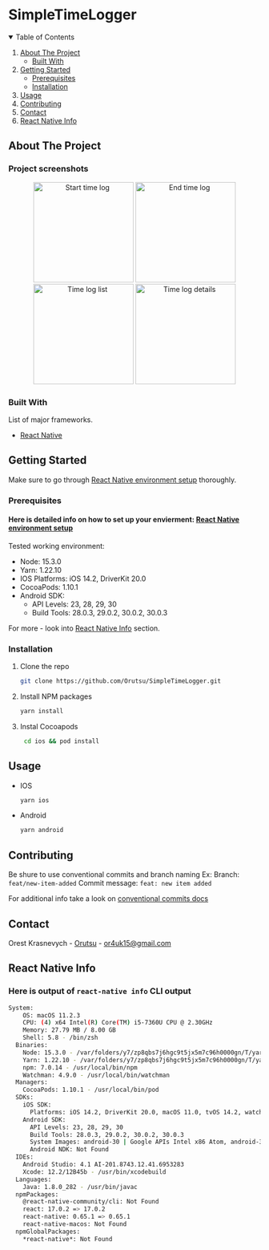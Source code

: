 # SimpleTimeLogger
<!-- TABLE OF CONTENTS -->
<details open="open">
  <summary>Table of Contents</summary>
  <ol>
    <li>
      <a href="#about-the-project">About The Project</a>
      <ul>
        <li><a href="#built-with">Built With</a></li>
      </ul>
    </li>
    <li>
      <a href="#getting-started">Getting Started</a>
      <ul>
        <li><a href="#prerequisites">Prerequisites</a></li>
        <li><a href="#installation">Installation</a></li>
      </ul>
    </li>
    <li><a href="#usage">Usage</a></li>
    <li><a href="#contributing">Contributing</a></li>
    <li><a href="#contact">Contact</a></li>
    <li><a href="#react-native-info">React Native Info</a></li>
  </ol>
</details>



<!-- ABOUT THE PROJECT -->
## About The Project

### Project screenshots

<p align="center">
  <img width="200" alt="Start time log" src="https://user-images.githubusercontent.com/79904790/132345700-07d53d69-96eb-427a-b61a-19b35cb85110.png">
  <img width="200" alt="End time log" src="https://user-images.githubusercontent.com/79904790/132345582-255b6978-1a97-41f7-b6bb-fd478bb40caa.png">
  <img width="200" alt="Time log list" src="https://user-images.githubusercontent.com/79904790/132346016-6bb2b02e-209d-4138-99ee-0a5548cb3664.png">
  <img width="200" alt="Time log details" src="https://user-images.githubusercontent.com/79904790/132346100-30c04363-7fa8-40ac-bdcf-a6bea75c849f.png">
 </p>



### Built With

List of major frameworks.

* [React Native](https://reactnative.dev/)

<!-- GETTING STARTED -->
## Getting Started

Make sure to go through [React Native environment setup](https://reactnative.dev/docs/environment-setup) thoroughly.

### Prerequisites

#### Here is detailed info on how to set up your envierment: [React Native environment setup](https://reactnative.dev/docs/environment-setup)

Tested working environment:
* Node: 15.3.0
* Yarn: 1.22.10
* IOS Platforms: iOS 14.2, DriverKit 20.0
* CocoaPods: 1.10.1
* Android SDK:
  * API Levels: 23, 28, 29, 30
  * Build Tools: 28.0.3, 29.0.2, 30.0.2, 30.0.3

For more - look into <a href="#react-native-info">React Native Info</a> section. 

### Installation

1. Clone the repo
   ```sh
   git clone https://github.com/Orutsu/SimpleTimeLogger.git
   ```
2. Install NPM packages
   ```sh
   yarn install
   ```
3. Instal Cocoapods
   ```sh
    cd ios && pod install
   ```
   
   
## Usage

* IOS
   ```sh
   yarn ios
   ```
* Android
   ```sh
   yarn android
   ```

## Contributing
Be shure to use conventional commits and branch naming 
Ex: 
Branch: `feat/new-item-added`
Commit message: `feat: new item added`

For additional info take a look on [conventional commits docs](https://www.conventionalcommits.org/en/v1.0.0/#summary)

<!-- CONTACT -->
## Contact

Orest Krasnevych - [Orutsu](https://github.com/Orutsu) - or4uk15@gmail.com


## React Native Info
### Here is output of `react-native info` CLI output

```bash
System:
    OS: macOS 11.2.3
    CPU: (4) x64 Intel(R) Core(TM) i5-7360U CPU @ 2.30GHz
    Memory: 27.79 MB / 8.00 GB
    Shell: 5.8 - /bin/zsh
  Binaries:
    Node: 15.3.0 - /var/folders/y7/zp8qbs7j6hgc9t5jx5m7c96h0000gn/T/yarn--1631018540265-0.024466411750057926/node
    Yarn: 1.22.10 - /var/folders/y7/zp8qbs7j6hgc9t5jx5m7c96h0000gn/T/yarn--1631018540265-0.024466411750057926/yarn
    npm: 7.0.14 - /usr/local/bin/npm
    Watchman: 4.9.0 - /usr/local/bin/watchman
  Managers:
    CocoaPods: 1.10.1 - /usr/local/bin/pod
  SDKs:
    iOS SDK:
      Platforms: iOS 14.2, DriverKit 20.0, macOS 11.0, tvOS 14.2, watchOS 7.1
    Android SDK:
      API Levels: 23, 28, 29, 30
      Build Tools: 28.0.3, 29.0.2, 30.0.2, 30.0.3
      System Images: android-30 | Google APIs Intel x86 Atom, android-30 | Google Play Intel x86 Atom
      Android NDK: Not Found
  IDEs:
    Android Studio: 4.1 AI-201.8743.12.41.6953283
    Xcode: 12.2/12B45b - /usr/bin/xcodebuild
  Languages:
    Java: 1.8.0_282 - /usr/bin/javac
  npmPackages:
    @react-native-community/cli: Not Found
    react: 17.0.2 => 17.0.2 
    react-native: 0.65.1 => 0.65.1 
    react-native-macos: Not Found
  npmGlobalPackages:
    *react-native*: Not Found
  ```
